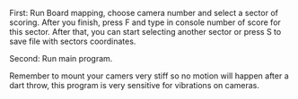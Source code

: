 First: Run Board mapping, choose camera number and select a sector of scoring. After you finish, press F and type in console number of score for this sector. After that, you can start selecting another sector or press S to save file with sectors coordinates.

Second: Run main program.

Remember to mount your camers very stiff so no motion will happen after a dart throw, this program is very sensitive for vibrations on cameras. 
